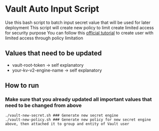 # Vault Auto Input Script

Use this bash script to batch input secret value that will be used for later deployment
This script will create new policy to limit create limited access for security purpose
You can follow this [official tutorial](https://developer.hashicorp.com/vault/tutorials/policies/policies "official tutorial") to create user with limited access through policy limitation

## Values that need to be updated
- vault-root-token -> self explanatory
- your-kv-v2-engine-name -> self explanatory

## How to run
### Make sure that you already updated all important values that need to be changed from above

```shell
./vault-new-secret.sh ### Generate new secret engine
./vault-new-policy.sh ### Generate new policy for new secret engine above, then attached it to group and entity of Vault user
```